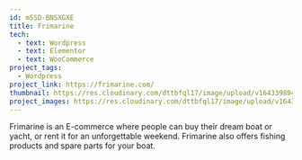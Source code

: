 ```yaml
---
id: m5SD-BNSXGXE
title: Frimarine
tech:
  - text: Wordpress
  - text: Elementor
  - text: WooCommerce
project_tags:
  - Wordpress
project_link: https://frimarine.com/
thumbnail: https://res.cloudinary.com/dttbfql17/image/upload/v1643398041/frimarine/FRIMARINE-350px_phw6o0.jpg
project_images: https://res.cloudinary.com/dttbfql17/image/upload/v1643397995/frimarine/image1_kobn7k.png
---
```

Frimarine is an E-commerce where people can buy their dream boat or yacht, or rent it for an unforgettable weekend. Frimarine also offers fishing products and spare parts for your boat.